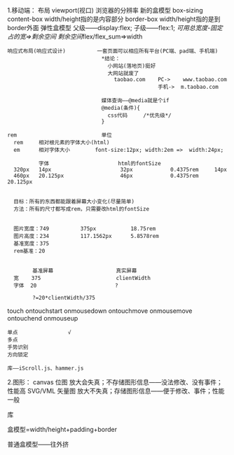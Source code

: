1.移动端：
  布局
    viewport(视口)                浏览器的分辨率
    新的盒模型                     box-sizing
                                  content-box       width/height指的是内容部分
                                  border-box        width/height指的是到border外面
    弹性盒模型                     父级——display:flex;
                                  子级——flex:1;
                                  *可用总宽度-固定占的宽=>剩余空间
                                  剩余空间*flex/flex_sum=>width

    响应式布局(响应式设计)          一套页面可以相应所有平台(PC端、pad端、手机端)
                                  *结论：
                                    小网站(落地页)挺好
                                    大网站就废了
                                      taobao.com    PC->    www.taobao.com
                                                    手机->  m.taobao.com

                                  媒体查询——@media就是个if
                                  @media(条件){
                                    css代码     /*优先级*/
                                  }

    rem                           单位
      rem     相对根元素的字体大小(html)
      em      相对字体大小        font-size:12px; width:2em =>  width:24px;

              字体                      html的fontSize
      320px   14px                      32px            0.4375rem     14px
      460px   20.125px                  46px            0.4375rem     20.125px


      目标：所有的东西都能跟着屏幕大小变化(尽量简单)
      方法：所有的尺寸都写成rem，只需要改html的fontSize


      图片宽度：749          375px           18.75rem
      图片高度：234          117.1562px      5.8578rem
      基准宽度：375
      rem基准：20


            基准屏幕                    真实屏幕
      宽    375                        clientWidth
      字体  20                         ?

            ?=20*clientWidth/375

  touch
    ontouchstart        onmousedown
    ontouchmove         onmousemove
    ontouchend          onmouseup

    单点                √
    多点
    手势识别
    方向锁定

    库——iScroll.js、hammer.js

2.图形：
  canvas    位图    放大会失真；不存储图形信息——没法修改、没有事件；性能高
  SVG/VML   矢量图  放大不失真；存储图形信息——便于修改、事件；性能一般

  库

盒模型=width/height+padding+border

普通盒模型——往外挤
